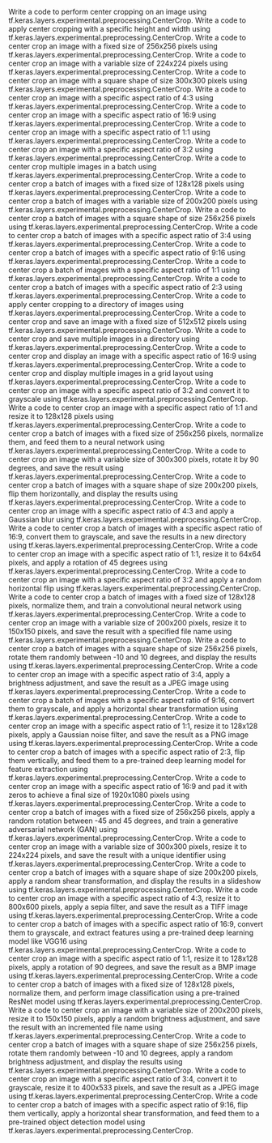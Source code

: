 Write a code to perform center cropping on an image using tf.keras.layers.experimental.preprocessing.CenterCrop.
Write a code to apply center cropping with a specific height and width using tf.keras.layers.experimental.preprocessing.CenterCrop.
Write a code to center crop an image with a fixed size of 256x256 pixels using tf.keras.layers.experimental.preprocessing.CenterCrop.
Write a code to center crop an image with a variable size of 224x224 pixels using tf.keras.layers.experimental.preprocessing.CenterCrop.
Write a code to center crop an image with a square shape of size 300x300 pixels using tf.keras.layers.experimental.preprocessing.CenterCrop.
Write a code to center crop an image with a specific aspect ratio of 4:3 using tf.keras.layers.experimental.preprocessing.CenterCrop.
Write a code to center crop an image with a specific aspect ratio of 16:9 using tf.keras.layers.experimental.preprocessing.CenterCrop.
Write a code to center crop an image with a specific aspect ratio of 1:1 using tf.keras.layers.experimental.preprocessing.CenterCrop.
Write a code to center crop an image with a specific aspect ratio of 3:2 using tf.keras.layers.experimental.preprocessing.CenterCrop.
Write a code to center crop multiple images in a batch using tf.keras.layers.experimental.preprocessing.CenterCrop.
Write a code to center crop a batch of images with a fixed size of 128x128 pixels using tf.keras.layers.experimental.preprocessing.CenterCrop.
Write a code to center crop a batch of images with a variable size of 200x200 pixels using tf.keras.layers.experimental.preprocessing.CenterCrop.
Write a code to center crop a batch of images with a square shape of size 256x256 pixels using tf.keras.layers.experimental.preprocessing.CenterCrop.
Write a code to center crop a batch of images with a specific aspect ratio of 3:4 using tf.keras.layers.experimental.preprocessing.CenterCrop.
Write a code to center crop a batch of images with a specific aspect ratio of 9:16 using tf.keras.layers.experimental.preprocessing.CenterCrop.
Write a code to center crop a batch of images with a specific aspect ratio of 1:1 using tf.keras.layers.experimental.preprocessing.CenterCrop.
Write a code to center crop a batch of images with a specific aspect ratio of 2:3 using tf.keras.layers.experimental.preprocessing.CenterCrop.
Write a code to apply center cropping to a directory of images using tf.keras.layers.experimental.preprocessing.CenterCrop.
Write a code to center crop and save an image with a fixed size of 512x512 pixels using tf.keras.layers.experimental.preprocessing.CenterCrop.
Write a code to center crop and save multiple images in a directory using tf.keras.layers.experimental.preprocessing.CenterCrop.
Write a code to center crop and display an image with a specific aspect ratio of 16:9 using tf.keras.layers.experimental.preprocessing.CenterCrop.
Write a code to center crop and display multiple images in a grid layout using tf.keras.layers.experimental.preprocessing.CenterCrop.
Write a code to center crop an image with a specific aspect ratio of 3:2 and convert it to grayscale using tf.keras.layers.experimental.preprocessing.CenterCrop.
Write a code to center crop an image with a specific aspect ratio of 1:1 and resize it to 128x128 pixels using tf.keras.layers.experimental.preprocessing.CenterCrop.
Write a code to center crop a batch of images with a fixed size of 256x256 pixels, normalize them, and feed them to a neural network using tf.keras.layers.experimental.preprocessing.CenterCrop.
Write a code to center crop an image with a variable size of 300x300 pixels, rotate it by 90 degrees, and save the result using tf.keras.layers.experimental.preprocessing.CenterCrop.
Write a code to center crop a batch of images with a square shape of size 200x200 pixels, flip them horizontally, and display the results using tf.keras.layers.experimental.preprocessing.CenterCrop.
Write a code to center crop an image with a specific aspect ratio of 4:3 and apply a Gaussian blur using tf.keras.layers.experimental.preprocessing.CenterCrop.
Write a code to center crop a batch of images with a specific aspect ratio of 16:9, convert them to grayscale, and save the results in a new directory using tf.keras.layers.experimental.preprocessing.CenterCrop.
Write a code to center crop an image with a specific aspect ratio of 1:1, resize it to 64x64 pixels, and apply a rotation of 45 degrees using tf.keras.layers.experimental.preprocessing.CenterCrop.
Write a code to center crop an image with a specific aspect ratio of 3:2 and apply a random horizontal flip using tf.keras.layers.experimental.preprocessing.CenterCrop.
Write a code to center crop a batch of images with a fixed size of 128x128 pixels, normalize them, and train a convolutional neural network using tf.keras.layers.experimental.preprocessing.CenterCrop.
Write a code to center crop an image with a variable size of 200x200 pixels, resize it to 150x150 pixels, and save the result with a specified file name using tf.keras.layers.experimental.preprocessing.CenterCrop.
Write a code to center crop a batch of images with a square shape of size 256x256 pixels, rotate them randomly between -10 and 10 degrees, and display the results using tf.keras.layers.experimental.preprocessing.CenterCrop.
Write a code to center crop an image with a specific aspect ratio of 3:4, apply a brightness adjustment, and save the result as a JPEG image using tf.keras.layers.experimental.preprocessing.CenterCrop.
Write a code to center crop a batch of images with a specific aspect ratio of 9:16, convert them to grayscale, and apply a horizontal shear transformation using tf.keras.layers.experimental.preprocessing.CenterCrop.
Write a code to center crop an image with a specific aspect ratio of 1:1, resize it to 128x128 pixels, apply a Gaussian noise filter, and save the result as a PNG image using tf.keras.layers.experimental.preprocessing.CenterCrop.
Write a code to center crop a batch of images with a specific aspect ratio of 2:3, flip them vertically, and feed them to a pre-trained deep learning model for feature extraction using tf.keras.layers.experimental.preprocessing.CenterCrop.
Write a code to center crop an image with a specific aspect ratio of 16:9 and pad it with zeros to achieve a final size of 1920x1080 pixels using tf.keras.layers.experimental.preprocessing.CenterCrop.
Write a code to center crop a batch of images with a fixed size of 256x256 pixels, apply a random rotation between -45 and 45 degrees, and train a generative adversarial network (GAN) using tf.keras.layers.experimental.preprocessing.CenterCrop.
Write a code to center crop an image with a variable size of 300x300 pixels, resize it to 224x224 pixels, and save the result with a unique identifier using tf.keras.layers.experimental.preprocessing.CenterCrop.
Write a code to center crop a batch of images with a square shape of size 200x200 pixels, apply a random shear transformation, and display the results in a slideshow using tf.keras.layers.experimental.preprocessing.CenterCrop.
Write a code to center crop an image with a specific aspect ratio of 4:3, resize it to 800x600 pixels, apply a sepia filter, and save the result as a TIFF image using tf.keras.layers.experimental.preprocessing.CenterCrop.
Write a code to center crop a batch of images with a specific aspect ratio of 16:9, convert them to grayscale, and extract features using a pre-trained deep learning model like VGG16 using tf.keras.layers.experimental.preprocessing.CenterCrop.
Write a code to center crop an image with a specific aspect ratio of 1:1, resize it to 128x128 pixels, apply a rotation of 90 degrees, and save the result as a BMP image using tf.keras.layers.experimental.preprocessing.CenterCrop.
Write a code to center crop a batch of images with a fixed size of 128x128 pixels, normalize them, and perform image classification using a pre-trained ResNet model using tf.keras.layers.experimental.preprocessing.CenterCrop.
Write a code to center crop an image with a variable size of 200x200 pixels, resize it to 150x150 pixels, apply a random brightness adjustment, and save the result with an incremented file name using tf.keras.layers.experimental.preprocessing.CenterCrop.
Write a code to center crop a batch of images with a square shape of size 256x256 pixels, rotate them randomly between -10 and 10 degrees, apply a random brightness adjustment, and display the results using tf.keras.layers.experimental.preprocessing.CenterCrop.
Write a code to center crop an image with a specific aspect ratio of 3:4, convert it to grayscale, resize it to 400x533 pixels, and save the result as a JPEG image using tf.keras.layers.experimental.preprocessing.CenterCrop.
Write a code to center crop a batch of images with a specific aspect ratio of 9:16, flip them vertically, apply a horizontal shear transformation, and feed them to a pre-trained object detection model using tf.keras.layers.experimental.preprocessing.CenterCrop.